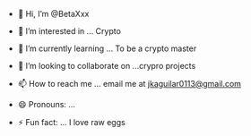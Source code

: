 - 👋 Hi, I’m @BetaXxx
- 👀 I’m interested in ... Crypto
- 🌱 I’m currently learning ... To be a crypto master
- 💞️ I’m looking to collaborate on ...crypro projects
- 📫 How to reach me ... email me at jkaguilar0113@gmail.com

- 😄 Pronouns: ...
- ⚡ Fun fact: ... I love raw eggs

<!---
BetaXxx/BetaXxx is a ✨ special ✨ repository because its `README.md` (this file) appears on your GitHub profile.
You can click the Preview link to take a look at your changes.
--->
